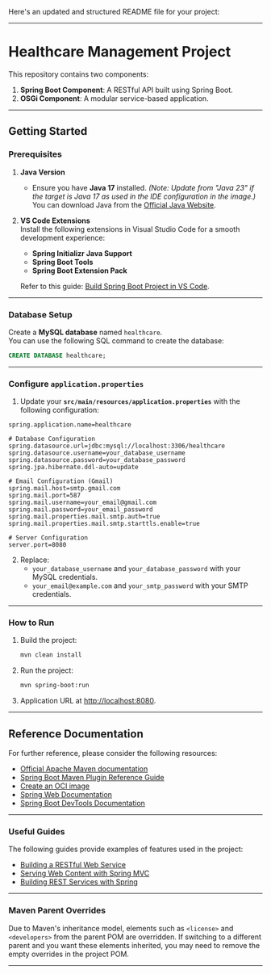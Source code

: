 Here's an updated and structured README file for your project:

---

# **Healthcare Management Project**

This repository contains two components:

1. **Spring Boot Component**: A RESTful API built using Spring Boot.
2. **OSGi Component**: A modular service-based application.

---

## **Getting Started**

### **Prerequisites**

1. **Java Version**

   - Ensure you have **Java 17** installed. _(Note: Update from "Java 23" if the target is Java 17 as used in the IDE configuration in the image.)_  
     You can download Java from the [Official Java Website](https://www.oracle.com/java/technologies/javase-downloads.html).

2. **VS Code Extensions**  
   Install the following extensions in Visual Studio Code for a smooth development experience:

   - **Spring Initializr Java Support**
   - **Spring Boot Tools**
   - **Spring Boot Extension Pack**

   Refer to this guide: [Build Spring Boot Project in VS Code](https://www.geeksforgeeks.org/how-to-build-spring-boot-project-in-vscode/).

---

### **Database Setup**

Create a **MySQL database** named `healthcare`.  
You can use the following SQL command to create the database:

```sql
CREATE DATABASE healthcare;
```

---

### **Configure `application.properties`**

1. Update your **`src/main/resources/application.properties`** with the following configuration:

```properties
spring.application.name=healthcare

# Database Configuration
spring.datasource.url=jdbc:mysql://localhost:3306/healthcare
spring.datasource.username=your_database_username
spring.datasource.password=your_database_password
spring.jpa.hibernate.ddl-auto=update

# Email Configuration (Gmail)
spring.mail.host=smtp.gmail.com
spring.mail.port=587
spring.mail.username=your_email@gmail.com
spring.mail.password=your_email_password
spring.mail.properties.mail.smtp.auth=true
spring.mail.properties.mail.smtp.starttls.enable=true

# Server Configuration
server.port=8080

```

2. Replace:
   - `your_database_username` and `your_database_password` with your MySQL credentials.
   - `your_email@example.com` and `your_smtp_password` with your SMTP credentials.

---

### **How to Run**

1. Build the project:

   ```bash
   mvn clean install
   ```

2. Run the project:

   ```bash
   mvn spring-boot:run
   ```

3. Application URL at [http://localhost:8080](http://localhost:8080).

---

## **Reference Documentation**

For further reference, please consider the following resources:

- [Official Apache Maven documentation](https://maven.apache.org/guides/index.html)
- [Spring Boot Maven Plugin Reference Guide](https://docs.spring.io/spring-boot/3.4.0/maven-plugin)
- [Create an OCI image](https://docs.spring.io/spring-boot/3.4.0/maven-plugin/build-image.html)
- [Spring Web Documentation](https://docs.spring.io/spring-boot/3.4.0/reference/web/servlet.html)
- [Spring Boot DevTools Documentation](https://docs.spring.io/spring-boot/3.4.0/reference/using/devtools.html)

---

### **Useful Guides**

The following guides provide examples of features used in the project:

- [Building a RESTful Web Service](https://spring.io/guides/gs/rest-service/)
- [Serving Web Content with Spring MVC](https://spring.io/guides/gs/serving-web-content/)
- [Building REST Services with Spring](https://spring.io/guides/tutorials/rest/)

---

### **Maven Parent Overrides**

Due to Maven's inheritance model, elements such as `<license>` and `<developers>` from the parent POM are overridden. If switching to a different parent and you want these elements inherited, you may need to remove the empty overrides in the project POM.

---
